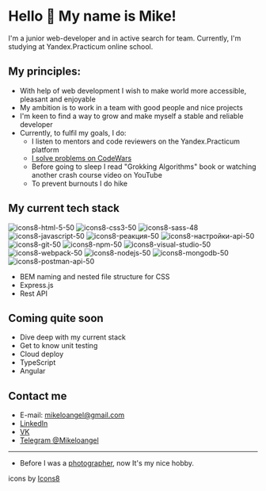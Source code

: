 # Hello 👋 My name is Mike!

I'm a junior web-developer and in active search for team.
Currently, I'm studying at Yandex.Practicum online school.

## My principles:

* With help of web development I wish to make world more accessible, pleasant and enjoyable
* My ambition is to work in a team with good people and nice projects
* I'm keen to find a way to grow and make myself a stable and reliable developer
* Currently, to fulfil my goals, I do:
  * I listen to mentors and code reviewers on the Yandex.Practicum platform
  * [I solve problems on CodeWars](https://www.codewars.com/users/Mikeloangel)
  * Before going to sleep I read "Grokking Algorithms" book or watching another crash course video on YouTube
  * To prevent burnouts I do hike


## My current tech stack

![icons8-html-5-50](https://user-images.githubusercontent.com/103570568/187183677-90f097d3-c1c8-4031-905c-2e8a92305b62.png)
![icons8-css3-50](https://user-images.githubusercontent.com/103570568/187183674-b75e0d95-c514-436e-8b7d-260a6380a378.png)
![icons8-sass-48](https://user-images.githubusercontent.com/103570568/204299309-9fb213f0-5d21-49d8-af0e-dbd1c51e4f94.png)
![icons8-javascript-50](https://user-images.githubusercontent.com/103570568/187183679-34fb2fde-2245-48c6-885c-9372d80aed84.png)
![icons8-реакция-50](https://user-images.githubusercontent.com/103570568/187184585-ed7d834f-073a-46ba-b27b-dfd3457ab795.png)
![icons8-настройки-api-50](https://user-images.githubusercontent.com/103570568/187184581-45d81c14-5036-4ed4-be2a-da1edc58ed72.png)
![icons8-git-50](https://user-images.githubusercontent.com/103570568/187183676-3b485a46-f75e-4d8f-84e4-0a898f2e7e8b.png)
![icons8-npm-50](https://user-images.githubusercontent.com/103570568/187183682-beb8c7f8-08c6-4b32-b64b-1399e74a9f1a.png)
![icons8-visual-studio-50](https://user-images.githubusercontent.com/103570568/187183686-0906af6e-b1f9-4f82-8776-987d015db196.png)
![icons8-webpack-50](https://user-images.githubusercontent.com/103570568/187183688-ec1075de-33ee-41d7-b41e-c9b1877245f0.png)
![icons8-nodejs-50](https://user-images.githubusercontent.com/103570568/187184575-3102d570-a190-44cd-a4d9-6a1e4e133aac.png)
![icons8-mongodb-50](https://user-images.githubusercontent.com/103570568/187184571-eb8899cf-dab9-45a3-a4ea-5c73a6268f61.png)
![icons8-postman-api-50](https://user-images.githubusercontent.com/103570568/187184578-edd8b098-d910-4bab-b669-88c3f08af29e.png)


* BEM naming and nested file structure for CSS
* Express.js
* Rest API

## Coming quite soon

* Dive deep with my current stack
* Get to know unit testing
* Cloud deploy
* TypeScript
* Angular

## Contact me

* E-mail: [mikeloangel@gmail.com](mailto:mikeloangel@gmail.com)
* [LinkedIn](https://www.linkedin.com/in/mikhail-varushichev/)
* [VK](https://vk.com/mikeloangel)
* [Telegram @Mikeloangel](https://t.me/mikeloangel)

---
* Before I was a [photographer](https://lightformagic.ru/), now It's my nice hobby.

icons by <a target="_blank" href="https://icons8.com">Icons8</a>
